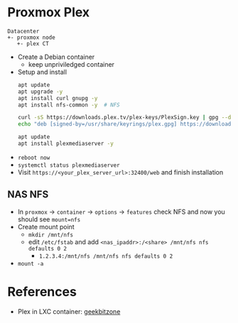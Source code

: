 # Proxmox Plex

```
Datacenter
+- proxmox node
   +- plex CT
```

- Create a Debian container
  - keep unpriviledged container
- Setup and install
  ```bash
  apt update
  apt upgrade -y
  apt install curl gnupg -y
  apt install nfs-common -y  # NFS

  curl -sS https://downloads.plex.tv/plex-keys/PlexSign.key | gpg --dearmor | tee /usr/share/keyrings/plex.gpg > /dev/null
  echo "deb [signed-by=/usr/share/keyrings/plex.gpg] https://downloads.plex.tv/repo/deb public main" > /etc/apt/sources.list.d/plexmediaserver.list

  apt update
  apt install plexmediaserver -y
  ```
- `reboot now`
- `systemctl status plexmediaserver`
- Visit `https://<your_plex_server_url>:32400/web` and finish installation

## NAS NFS

- In `proxmox` -> `container` -> `options` -> `features` check NFS and now you should see `mount=nfs`
- Create mount point
  - `mkdir /mnt/nfs`
  - edit `/etc/fstab` and add `<nas_ipaddr>:/<share> /mnt/nfs nfs defaults 0 2`
    - `1.2.3.4:/mnt/nfs /mnt/nfs nfs defaults 0 2`
- `mount -a`

# References

- Plex in LXC container: [geekbitzone](https://www.geekbitzone.com/posts/2022/proxmox/plex-lxc/install-plex-in-proxmox-lxc/)